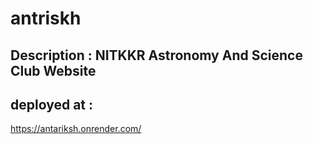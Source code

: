 # antriskh
## Description : NITKKR Astronomy And Science Club Website
## deployed at : 
https://antariksh.onrender.com/
